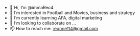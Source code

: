 - 👋 Hi, I’m @immaReo4
- 👀 I’m interested in Football and Movies, business and strategy
- 🌱 I’m currently learning AFA, digital marketing
- 💞️ I’m looking to collaborate on ...
- 📫 How to reach me: reonne114@gmail.com

<!---
immaReo4/immaReo4 is a ✨ special ✨ repository because its `README.md` (this file) appears on your GitHub profile.
You can click the Preview link to take a look at your changes.
--->
